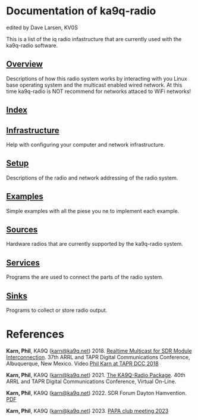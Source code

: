 
# Documentation of ka9q-radio

edited by Dave Larsen, KV0S


This is a list of the iq radio infastructure that are currently used with the ka9q-radio software.

## [Overview](/ka9q-radio-document.md)

Descriptions of how this radio system works by interacting with you Linux base operating system and the multicast enabled wired network.  At this time ka9q-radio is NOT recommend for networks attaced to WiFi networks!

## [Index](/ka9q-radio-index.md)

## [Infrastructure](/ka9q-radio-infrastructure.md)

Help with configuring your computer and network infrastructure.

## [Setup](/ka9q-radio-setup.md)

Descriptions of the radio and network addressing of the radio system.

## [Examples](/ka9q-radio-examples.md)

Simple examples with all the piese you ne to implement each example.

## [Sources](/ka9q-radio-sources.md)

Hardware radios that are currently supported by the ka9q-radio system.

## [Services](/ka9q-radio-services.md)

Programs the are used to connect the parts of the radio system.

## [Sinks](/ka9q-radio-sinks.md)

Programs to collect or store radio output.




# References


**Karn, Phil**, KA9Q (karn@ka9q.net) 2018. [Realtime Multicast for SDR Module Interconnection](https://tapr.org/40th-annual-arrl-and-tapr-digital-communications-conference/). 37th ARRL and TAPR Digital Communications Conference, Albuquerque, New Mexico. Video [Phil Karn at TAPR DCC 2018](https://youtu.be/D1LYLDGknOY)

**Karn, Phil**, KA9Q (karn@ka9q.net) 2021. [The KA9Q-Radio Package](https://tapr.org/37th-arrl-and-tapr-digital-communications-conference/). 40th ARRL and TAPR Digital Communications Conference, Virtual On-Line.

**Karn, Phil**, KA9Q (karn@ka9q.net) 2022.  SDR Forum Dayton Hamvention. [PDF](https://files.tapr.org/meetings/DCC_2018/DCC2018-KA9Q-Multicast4SDR-Interconnect.pdf)

**Karn, Phil**, KA9Q (karn@ka9q.net) 2023.  [PAPA club meeting 2023](https://youtu.be/7nhBFSGby2o)



